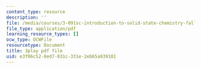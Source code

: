 ```yaml
---
content_type: resource
description: ''
file: /media/courses/3-091sc-introduction-to-solid-state-chemistry-fall-2010/e3f06c528ed7831c331e2eb65a939101_FRgckt9lDQ8.pdf
file_type: application/pdf
learning_resource_types: []
ocw_type: OCWFile
resourcetype: Document
title: 3play pdf file
uid: e3f06c52-8ed7-831c-331e-2eb65a939101
---
```

